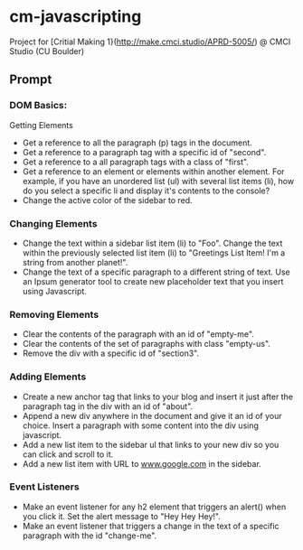# cm-javascripting
Project for [Critial Making 1}(http://make.cmci.studio/APRD-5005/) @ CMCI Studio (CU Boulder)

## Prompt
### DOM Basics:
Getting Elements
* Get a reference to all the paragraph (p) tags in the document.
* Get a reference to a paragraph tag with a specific id of "second".
* Get a reference to a all paragraph tags with a class of "first".
* Get a reference to an element or elements within another element. For example, if you have an unordered list (ul) with several list items (li), how do you select a specific li and display it's contents to the console?
* Change the active color of the sidebar to red.

### Changing Elements
* Change the text within a sidebar list item (li) to "Foo". Change the text within the previously selected list item (li) to "Greetings List Item! I'm a string from another planet!".
* Change the text of a specific paragraph to a different string of text. Use an Ipsum generator tool to create new placeholder text that you insert using Javascript.

### Removing Elements
* Clear the contents of the paragraph with an id of "empty-me".
* Clear the contents of the set of paragraphs with class "empty-us".
* Remove the div with a specific id of "section3".

### Adding Elements
* Create a new anchor tag that links to your blog and insert it just after the paragraph tag in the div with an id of "about".
* Append a new div anywhere in the document and give it an id of your choice. Insert a paragraph with some content into the div using javascript.
* Add a new list item to the sidebar ul that links to your new div so you can click and scroll to it.
* Add a new list item with URL to www.google.com in the sidebar.

### Event Listeners
* Make an event listener for any h2 element that triggers an alert() when you click it. Set the alert message to "Hey Hey Hey!".
* Make an event listener that triggers a change in the text of a specific paragraph with the id "change-me".
